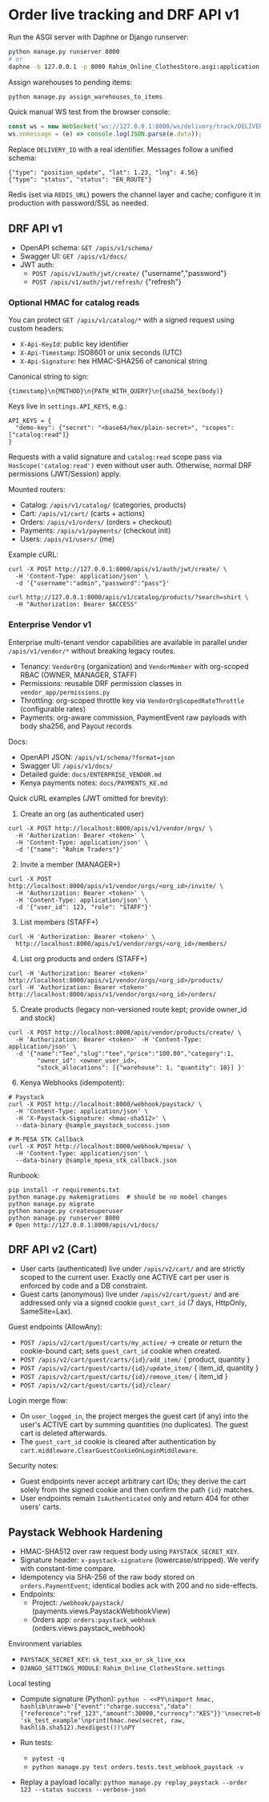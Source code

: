 # Order live tracking and DRF API v1

Run the ASGI server with Daphne or Django runserver:

```bash
python manage.py runserver 8000
# or
daphne -b 127.0.0.1 -p 8000 Rahim_Online_ClothesStore.asgi:application
```

Assign warehouses to pending items:

```bash
python manage.py assign_warehouses_to_items
```

Quick manual WS test from the browser console:

```javascript
const ws = new WebSocket('ws://127.0.0.1:8000/ws/delivery/track/DELIVERY_ID/');
ws.onmessage = (e) => console.log(JSON.parse(e.data));
```

Replace `DELIVERY_ID` with a real identifier. Messages follow a unified schema:

```
{"type": "position_update", "lat": 1.23, "lng": 4.56}
{"type": "status", "status": "EN_ROUTE"}
```

Redis (set via `REDIS_URL`) powers the channel layer and cache; configure it in production with password/SSL as needed.

## DRF API v1

- OpenAPI schema: `GET /apis/v1/schema/`
- Swagger UI: `GET /apis/v1/docs/`
- JWT auth:
  - `POST /apis/v1/auth/jwt/create/` {"username","password"}
  - `POST /apis/v1/auth/jwt/refresh/` {"refresh"}

### Optional HMAC for catalog reads
You can protect `GET /apis/v1/catalog/*` with a signed request using custom headers:
- `X-Api-KeyId`: public key identifier
- `X-Api-Timestamp`: ISO8601 or unix seconds (UTC)
- `X-Api-Signature`: hex HMAC-SHA256 of canonical string

Canonical string to sign:
```
{timestamp}\n{METHOD}\n{PATH_WITH_QUERY}\n{sha256_hex(body)}
```

Keys live in `settings.API_KEYS`, e.g.:
```
API_KEYS = {
  "demo-key": {"secret": "<base64/hex/plain-secret>", "scopes": ["catalog:read"]}
}
```
Requests with a valid signature and `catalog:read` scope pass via `HasScope('catalog:read')` even without user auth. Otherwise, normal DRF permissions (JWT/Session) apply.

Mounted routers:
- Catalog: `/apis/v1/catalog/` (categories, products)
- Cart: `/apis/v1/cart/` (carts + actions)
- Orders: `/apis/v1/orders/` (orders + checkout)
- Payments: `/apis/v1/payments/` (checkout init)
- Users: `/apis/v1/users/` (me)

Example cURL:
```
curl -X POST http://127.0.0.1:8000/apis/v1/auth/jwt/create/ \
  -H 'Content-Type: application/json' \
  -d '{"username":"admin","password":"pass"}'

curl http://127.0.0.1:8000/apis/v1/catalog/products/?search=shirt \
  -H "Authorization: Bearer $ACCESS"
```

### Enterprise Vendor v1

Enterprise multi-tenant vendor capabilities are available in parallel under `/apis/v1/vendor/*` without breaking legacy routes.

- Tenancy: `VendorOrg` (organization) and `VendorMember` with org-scoped RBAC (OWNER, MANAGER, STAFF)
- Permissions: reusable DRF permission classes in `vendor_app/permissions.py`
- Throttling: org-scoped throttle key via `VendorOrgScopedRateThrottle` (configurable rates)
- Payments: org-aware commission, PaymentEvent raw payloads with body sha256, and Payout records

Docs:
- OpenAPI JSON: `/apis/v1/schema/?format=json`
- Swagger UI: `/apis/v1/docs/`
- Detailed guide: `docs/ENTERPRISE_VENDOR.md`
- Kenya payments notes: `docs/PAYMENTS_KE.md`

Quick cURL examples (JWT omitted for brevity):

1) Create an org (as authenticated user)

```
curl -X POST http://localhost:8000/apis/v1/vendor/orgs/ \
  -H 'Authorization: Bearer <token>' \
  -H 'Content-Type: application/json' \
  -d '{"name": "Rahim Traders"}'
```

2) Invite a member (MANAGER+)

```
curl -X POST http://localhost:8000/apis/v1/vendor/orgs/<org_id>/invite/ \
  -H 'Authorization: Bearer <token>' \
  -H 'Content-Type: application/json' \
  -d '{"user_id": 123, "role": "STAFF"}'
```

3) List members (STAFF+)

```
curl -H 'Authorization: Bearer <token>' \
  http://localhost:8000/apis/v1/vendor/orgs/<org_id>/members/
```

4) List org products and orders (STAFF+)

```
curl -H 'Authorization: Bearer <token>' http://localhost:8000/apis/v1/vendor/orgs/<org_id>/products/
curl -H 'Authorization: Bearer <token>' http://localhost:8000/apis/v1/vendor/orgs/<org_id>/orders/
```

5) Create products (legacy non-versioned route kept; provide owner_id and stock)

```
curl -X POST http://localhost:8000/apis/vendor/products/create/ \
  -H 'Authorization: Bearer <token>' -H 'Content-Type: application/json' \
  -d '{"name":"Tee","slug":"tee","price":"100.00","category":1,
        "owner_id": <owner_user_id>,
        "stock_allocations": [{"warehouse": 1, "quantity": 10}] }'
```

6) Kenya Webhooks (idempotent):

```
# Paystack
curl -X POST http://localhost:8000/webhook/paystack/ \
  -H 'Content-Type: application/json' \
  -H 'X-Paystack-Signature: <hmac-sha512>' \
  --data-binary @sample_paystack_success.json

# M-PESA STK Callback
curl -X POST http://localhost:8000/webhook/mpesa/ \
  -H 'Content-Type: application/json' \
  --data-binary @sample_mpesa_stk_callback.json
```

Runbook:
```
pip install -r requirements.txt
python manage.py makemigrations  # should be no model changes
python manage.py migrate
python manage.py createsuperuser
python manage.py runserver 8000
# Open http://127.0.0.1:8000/apis/v1/docs/
```

## DRF API v2 (Cart)

- User carts (authenticated) live under `/apis/v2/cart/` and are strictly scoped to the current user. Exactly one ACTIVE cart per user is enforced by code and a DB constraint.
- Guest carts (anonymous) live under `/apis/v2/cart/guest/` and are addressed only via a signed cookie `guest_cart_id` (7 days, HttpOnly, SameSite=Lax).

Guest endpoints (AllowAny):
- `POST /apis/v2/cart/guest/carts/my_active/` → create or return the cookie-bound cart; sets `guest_cart_id` cookie when created.
- `POST /apis/v2/cart/guest/carts/{id}/add_item/` { product, quantity }
- `POST /apis/v2/cart/guest/carts/{id}/update_item/` { item_id, quantity }
- `POST /apis/v2/cart/guest/carts/{id}/remove_item/` { item_id }
- `POST /apis/v2/cart/guest/carts/{id}/clear/`

Login merge flow:
- On `user_logged_in`, the project merges the guest cart (if any) into the user's ACTIVE cart by summing quantities (no duplicates). The guest cart is deleted afterwards.
- The `guest_cart_id` cookie is cleared after authentication by `cart.middleware.ClearGuestCookieOnLoginMiddleware`.

Security notes:
- Guest endpoints never accept arbitrary cart IDs; they derive the cart solely from the signed cookie and then confirm the path `{id}` matches.
- User endpoints remain `IsAuthenticated` only and return 404 for other users' carts.

## Paystack Webhook Hardening

- HMAC-SHA512 over raw request body using `PAYSTACK_SECRET_KEY`.
- Signature header: `x-paystack-signature` (lowercase/stripped). We verify with constant-time compare.
- Idempotency via SHA-256 of the raw body stored on `orders.PaymentEvent`; identical bodies ack with 200 and no side-effects.
- Endpoints:
  - Project: `/webhook/paystack/` (payments.views.PaystackWebhookView)
  - Orders app: `orders:paystack_webhook` (orders.views.paystack_webhook)

Environment variables
- `PAYSTACK_SECRET_KEY`: `sk_test_xxx_or_sk_live_xxx`
- `DJANGO_SETTINGS_MODULE`: `Rahim_Online_ClothesStore.settings`

Local testing
- Compute signature (Python):
  `python - <<PY\nimport hmac, hashlib\nraw=b'{"event":"charge.success","data":{"reference":"ref_123","amount":30000,"currency":"KES"}}'\nsecret=b'sk_test_example'\nprint(hmac.new(secret, raw, hashlib.sha512).hexdigest())\nPY`

- Run tests:
  - `pytest -q`
  - `python manage.py test orders.tests.test_webhook_paystack -v`

- Replay a payload locally:
  `python manage.py replay_paystack --order 123 --status success --verbose-json`


